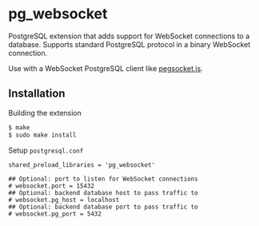 # pg_websocket
PostgreSQL extension that adds support for WebSocket connections to a database. Supports standard PostgreSQL protocol in a binary WebSocket connection.

Use with a WebSocket PostgreSQL client like [pegsocket.js](https://github.com/alaisi/pegsocket.js).

## Installation

Building the extension

```bash
$ make
$ sudo make install
```

Setup ```postgresql.conf```
```
shared_preload_libraries = 'pg_websocket'

## Optional: port to listen for WebSocket connections
# websocket.port = 15432
## Optional: backend database host to pass traffic to
# websocket.pg_host = localhost
## Optional: backend database port to pass traffic to
# websocket.pg_port = 5432
```
